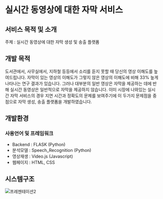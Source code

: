 # 실시간 동영상에 대한 자막 서비스
## 서비스 목적 및 소개 
주제 : 실시간 동영상에 대한 자막 생성 및 송출 플랫폼

## 개발 목적
도서관에서, 사무실에서, 지하철 등등에서 소리를 듣지 못할 때 당신의 영상 이해도를 높여드립니다.
자막이 있는 영상의 이해도가 그렇지 않은 영상의 이해도에 비해 33% 높게 나타나는 연구 결과가 있습니다. 그러나 대부분의 일반 영상은 자막을 제공하는 데에 반해 실시간 동영상은 일반적으로 자막을 제공하지 않습니다.
이미 시장에 나와있는 실시간 자막 서비스의 경우 지연 시간과 정확도의 문제를 보여주기에 이 두가지 문제점을 중점으로 자막 생성, 송출 플랫폼을 개발하였습니다.


## 개발환경
### 사용언어 및 프레임워크
* Backend : FLASK (Python)
* 분석모델 : Speech_Recognition (Python)
* 영상재생 : Video.js (Javascript)
* 웹페이지 : HTML, CSS

## 시스템구조
![프레젠테이션2](https://github.com/Kim-Chan1/KHUflix/assets/61401965/b1ffc45f-206a-49e7-a649-9a663a7fe5d5)


